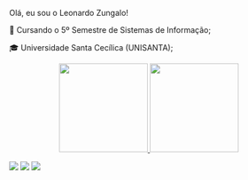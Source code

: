 Olá, eu sou o Leonardo Zungalo!

📝 Cursando o 5º Semestre de Sistemas de Informação;

🎓 Universidade Santa Cecílica (UNISANTA);

<div>
<a href="https://github.com/leozungalo">
<div align="center" style="display: inline_block">
  <img height="160em" src="https://github-readme-stats.vercel.app/api?username=leozungalo&show_icons=true&theme=dracula&include_all_commits=true&count_private=true"/>
  <img height="160em" src="https://github-readme-stats.vercel.app/api/top-langs/?username=leozungalo&layout=compact&langs_count=7&theme=dracula"/>  
</div>

<div>

  <a href="https://instagram.com/leoz.02" target="_blank"><img src="https://img.shields.io/badge/-Instagram-%23E4405F?style=for-the-badge&logo=instagram&logoColor=white" target="_blank"></a>
  <a href = "mailto:leo.quintal@hotmail.com"><img src="https://img.shields.io/badge/-Gmail-%23333?style=for-the-badge&logo=gmail&logoColor=white" target="_blank"></a>
  <a href="https://www.linkedin.com/in/leonardo-quintal-081838254/" target="_blank"><img src="https://img.shields.io/badge/-LinkedIn-%230077B5?style=for-the-badge&logo=linkedin&logoColor=white" target="_blank"></a> 

</div>
